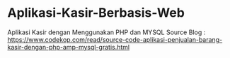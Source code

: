 # Aplikasi-Kasir-Berbasis-Web
Aplikasi Kasir dengan Menggunakan PHP dan MYSQL
Source Blog : https://www.codekop.com/read/source-code-aplikasi-penjualan-barang-kasir-dengan-php-amp-mysql-gratis.html

